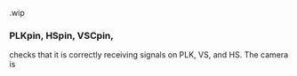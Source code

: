 .wip


### PLKpin, HSpin, VSCpin,

checks that it is correctly receiving signals on PLK, VS, and HS. The camera is